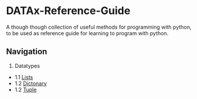 # DATAx-Reference-Guide
A though though collection of useful methods for programming with python, to be used as reference guide for learning to program with python. 

## Navigation

1. Datatypes
* 1.1 [Lists](https://github.com/DATAx2020/DATAx-Reference-Guide/blob/master/lists_eng.ipynb)
* 1.2 [Dictonary](https://github.com/DATAx2020/DATAx-Reference-Guide/blob/master/dictonary_eng.ipynb)
* 1.2 [Tuple](https://github.com/DATAx2020/DATAx-Reference-Guide/blob/master/tuples_eng.ipynb)
